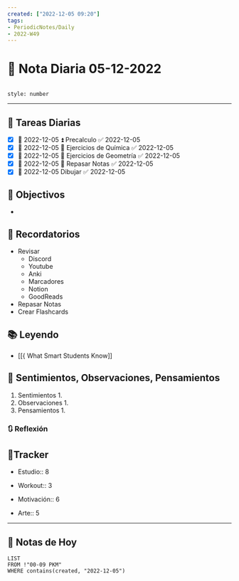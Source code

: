```yaml
---
created: ["2022-12-05 09:20"]
tags:
- PeriodicNotes/Daily
- 2022-W49
---
```


# 📅 Nota Diaria 05-12-2022
```toc

style: number

```

---
## 🔷 Tareas Diarias
- [x] 📅 2022-12-05 ⏫ Precalculo ✅ 2022-12-05
- [x] 📅 2022-12-05 🔼 Ejercicios de Química ✅ 2022-12-05
- [x] 📅 2022-12-05 🔼 Ejercicios de Geometría ✅ 2022-12-05
- [x] 📅 2022-12-05 🔼 Repasar Notas ✅ 2022-12-05
- [x] 📅 2022-12-05 Dibujar ✅ 2022-12-05

## 🎯 Objectivos
- 
## 📕 Recordatorios
- Revisar
	- Discord
	- Youtube
	- Anki
	- Marcadores
	- Notion
	- GoodReads
- Repasar Notas
- Crear Flashcards

## 📚 Leyendo
- [[{ What Smart Students Know]]
## 💬 Sentimientos, Observaciones, Pensamientos 
1. Sentimientos
	1. 
2. Observaciones
	1. 
3. Pensamientos
	1. 
### 🔃 Reflexión

## 🔷Tracker

- Estudio:: 8

- Workout:: 3

- Motivación:: 6

- Arte:: 5
---

## 📅 Notas de Hoy
```dataview
LIST 
FROM !"00-09 PKM" 
WHERE contains(created, "2022-12-05")
```